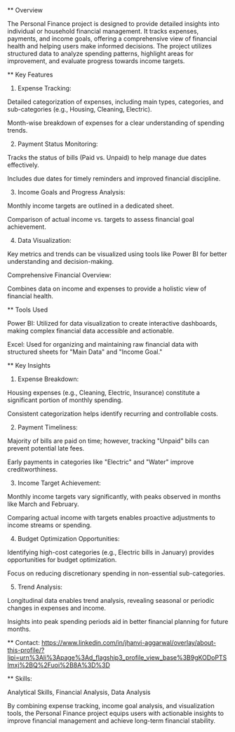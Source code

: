 ** Overview

The Personal Finance project is designed to provide detailed insights into individual or household financial management. It tracks expenses, payments, and income goals, offering a comprehensive view of financial health and helping users make informed decisions. The project utilizes structured data to analyze spending patterns, highlight areas for improvement, and evaluate progress towards income targets.

** Key Features

1. Expense Tracking:

Detailed categorization of expenses, including main types, categories, and sub-categories (e.g., Housing, Cleaning, Electric).

Month-wise breakdown of expenses for a clear understanding of spending trends.

2. Payment Status Monitoring:

Tracks the status of bills (Paid vs. Unpaid) to help manage due dates effectively.

Includes due dates for timely reminders and improved financial discipline.

3. Income Goals and Progress Analysis:

Monthly income targets are outlined in a dedicated sheet.

Comparison of actual income vs. targets to assess financial goal achievement.

4. Data Visualization:

Key metrics and trends can be visualized using tools like Power BI for better understanding and decision-making.

Comprehensive Financial Overview:

Combines data on income and expenses to provide a holistic view of financial health.

** Tools Used

Power BI: Utilized for data visualization to create interactive dashboards, making complex financial data accessible and actionable.

Excel: Used for organizing and maintaining raw financial data with structured sheets for "Main Data" and "Income Goal."

** Key Insights

1. Expense Breakdown:

Housing expenses (e.g., Cleaning, Electric, Insurance) constitute a significant portion of monthly spending.

Consistent categorization helps identify recurring and controllable costs.

2. Payment Timeliness:

Majority of bills are paid on time; however, tracking "Unpaid" bills can prevent potential late fees.

Early payments in categories like "Electric" and "Water" improve creditworthiness.

3. Income Target Achievement:

Monthly income targets vary significantly, with peaks observed in months like March and February.

Comparing actual income with targets enables proactive adjustments to income streams or spending.

4. Budget Optimization Opportunities:

Identifying high-cost categories (e.g., Electric bills in January) provides opportunities for budget optimization.

Focus on reducing discretionary spending in non-essential sub-categories.

5. Trend Analysis:

Longitudinal data enables trend analysis, revealing seasonal or periodic changes in expenses and income.

Insights into peak spending periods aid in better financial planning for future months.

** Contact:
https://www.linkedin.com/in/jhanvi-aggarwal/overlay/about-this-profile/?lipi=urn%3Ali%3Apage%3Ad_flagship3_profile_view_base%3B9gKODoPTSImxj%2BQ%2Fuoi%2B8A%3D%3D

** Skills:

Analytical Skills, Financial Analysis, Data Analysis

By combining expense tracking, income goal analysis, and visualization tools, the Personal Finance project equips users with actionable insights to improve financial management and achieve long-term financial stability.

